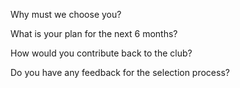 Why must we choose you?



What is your plan for the next 6 months?



How would you contribute back to the club? 



Do you have any feedback for the selection process?

